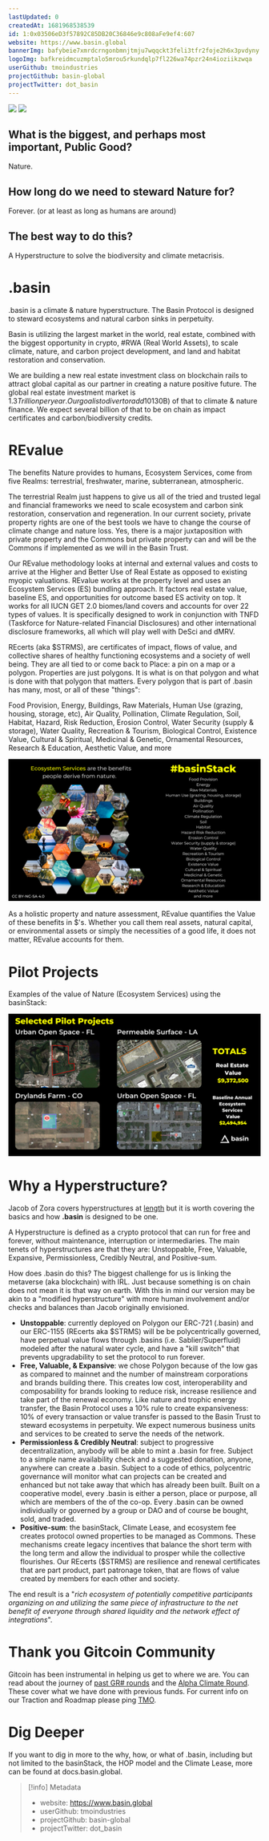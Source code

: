```yaml
---
lastUpdated: 0
createdAt: 1681968538539
id: 1:0x03506eD3f57892C85DB20C36846e9c808aFe9ef4:607
website: https://www.basin.global
bannerImg: bafybeie7xmrdcrngonbmnjtmju7wqqckt3feli3tfr2foje2h6x3pvdyny
logoImg: bafkreidmcuzmptalo5mrou5rkundqlp7fl226wa74pzr24n4ioziikzwqa
userGithub: tmoindustries
projectGithub: basin-global
projectTwitter: dot_basin
---
```


<img style="width: 200px" src="https://ipfs-grants-stack.gitcoin.co/ipfs/bafkreidmcuzmptalo5mrou5rkundqlp7fl226wa74pzr24n4ioziikzwqa">

<img src="https://ipfs-grants-stack.gitcoin.co/ipfs/bafybeie7xmrdcrngonbmnjtmju7wqqckt3feli3tfr2foje2h6x3pvdyny">

## What is the biggest, and perhaps most important, Public Good?

Nature.

## How long do we need to steward Nature for?

Forever. (or at least as long as humans are around)

## The best way to do this?

A Hyperstructure to solve the biodiversity and climate metacrisis.

# .basin

.basin is a climate & nature hyperstructure.  The Basin Protocol is designed to steward ecosystems and natural carbon sinks in perpetuity.

Basin is utilizing the largest market in the world, real estate, combined with the biggest opportunity in crypto, #RWA (Real World Assets), to scale climate, nature, and carbon project development, and land and habitat restoration and conservation. 

We are building a new real estate investment class on blockchain rails to attract global capital as our partner in creating a nature positive future. The global real estate investment market is $1.3 Trillion per year. Our goal is to divert or add 10% ($130B) of that to climate & nature finance.  We expect several billion of that to be on chain as impact certificates and carbon/biodiversity credits.

# REvalue

The benefits Nature provides to humans, Ecosystem Services, come from five Realms: terrestrial, freshwater, marine, subterranean, atmospheric. 

The terrestrial Realm just happens to give us all of the tried and trusted legal and financial frameworks we need to scale ecosystem and carbon sink restoration, conservation and regeneration. In our current society, private property rights are one of the best tools we have to change the course of climate change and nature loss. Yes, there is a major juxtaposition with private property and the Commons but private property can and will be the Commons if implemented as we will in the Basin Trust. 

Our REvalue methodology looks at internal and external values and costs to arrive at the Higher and Better Use of Real Estate as opposed to existing myopic valuations. REvalue works at the property level and uses an Ecosystem Services (ES) bundling approach.  It factors real estate value, baseline ES, and opportunities for outcome based ES activity on top. It works for all IUCN GET 2.0 biomes/land covers and accounts for over 22 types of values. It is specifically designed to work in conjunction with TNFD (Taskforce for Nature-related Financial Disclosures) and other international disclosure frameworks, all which will play well with DeSci and dMRV.

REcerts (aka $STRMS), are certificates of impact, flows of value, and collective shares of healthy functioning ecosystems and a society of well being. They are all tied to or come back to Place: a pin on a map or a polygon. Properties are just polygons. It is what is on that polygon and what is done with that polygon that matters. Every polygon that is part of .basin has many, most, or all of these "things":

Food Provision, Energy, Buildings, Raw Materials, Human Use (grazing, housing, storage, etc), Air Quality, Pollination, Climate Regulation, Soil, Habitat, Hazard, Risk Reduction, Erosion Control, Water Security (supply & storage), Water Quality, Recreation & Tourism, Biological Control, Existence Value, Cultural & Spiritual, Medicinal & Genetic, Ornamental Resources, Research & Education, Aesthetic Value, and more

![The basinStack](https://raw.githubusercontent.com/basin-global/images/main/basinStack-CC-licensed.png)

As a holistic property and nature assessment, REvalue quantifies the Value of these benefits in $'s. Whether you call them real assets, natural capital, or environmental assets or simply the necessities of a good life, it does not matter, REvalue accounts for them.

# Pilot Projects
Examples of the value of Nature (Ecosystem Services) using the basinStack:

![Select Pilot Projects](https://raw.githubusercontent.com/basin-global/images/main/Selected%20Pilot%20Projects.png)

# Why a Hyperstructure?
Jacob of Zora covers hyperstructures at [length](https://jacob.energy/hyperstructures.html) but it is worth covering the basics and how **.basin** is designed to be one.

A Hyperstructure is defined as a crypto protocol that can run for free and forever, without maintenance, interruption or intermediaries. The main tenets of hyperstructures are that they are: Unstoppable, Free, Valuable, Expansive, Permissionless, Credibly Neutral, and Positive-sum.

How does .basin do this? The biggest challenge for us is linking the metaverse (aka blockchain) with IRL. Just because something is on chain does not mean it is that way on earth. With this in mind our version may be akin to a "modified hyperstructure" with more human involvement and/or checks and balances than Jacob originally envisioned.

- **Unstoppable**: currently deployed on Polygon our ERC-721 (.basin) and our ERC-1155 (REcerts aka $STRMS) will be be polycentrically governed, have perpetual value flows through .basins (i.e. Sablier/Superfluid) modeled after the natural water cycle, and have a "kill switch" that prevents upgradability to set the protocol to run forever.
- **Free, Valuable, & Expansive**: we chose Polygon because of the low gas as compared to mainnet and the number of mainstream corporations and brands building there. This creates low cost, interoperability and composability for brands looking to reduce risk, increase resilience and take part of the renewal economy. Like nature and trophic energy transfer, the Basin Protocol uses a 10% rule to create expansiveness: 10% of every transaction or value transfer is passed to the Basin Trust to steward ecosystems in perpetuity.  We expect numerous business units and services to be created to serve the needs of the network.
- **Permissionless & Credibly Neutral**: subject to progressive decentralization, anybody will be able to mint a .basin for free. Subject to a simple name availability check and a suggested donation, anyone, anywhere can create a .basin.  Subject to a code of ethics, polycentric governance will monitor what can projects can be created and enhanced but not take away that which has already been built. Built on a cooperative model, every .basin is either a person, place or purpose, all which are members of the of the co-op. Every .basin can be owned individually or governed by a group or DAO and of course be bought, sold, and traded.
- **Positive-sum**: the basinStack, Climate Lease, and ecosystem fee creates protocol owned properties to be managed as Commons. These mechanisms create legacy incentives that balance the short term with the long term and allow the individual to prosper while the collective flourishes. Our REcerts ($STRMS) are resilience and renewal certificates that are part product, part patronage token, that are flows of value created by members for each other and society.

The end result is a "<em>rich ecosystem of potentially competitive participants organizing on and utilizing the same piece of infrastructure to the net benefit of everyone through shared liquidity and the network effect of integrations</em>".

# Thank you Gitcoin Community
Gitcoin has been instrumental in helping us get to where we are.  You can read about the journey of [past GR# rounds](https://bounties.gitcoin.co/grants/4197/rwa-refi-basindao) and the [Alpha Climate Round](https://go.gitcoin.co/blog/the-gitcoin-program-alpha-round-results-recap#climate). These cover what we have done with previous funds.  For current info on our Traction and Roadmap please ping [TMO](https://twitter.com/tmoindustries).

# Dig Deeper
If you want to dig in more to the why, how, or what of .basin, including but not limited to the basinStack, the HOP model and the Climate Lease, more can be found at docs.basin.global.

> [!info] Metadata
> * website: https://www.basin.global
> * userGithub: tmoindustries
> * projectGithub: basin-global
> * projectTwitter: dot_basin